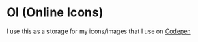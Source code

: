 # OI (Online Icons)
I use this as a storage for my icons/images that I use on [Codepen](https://codepen.io)

